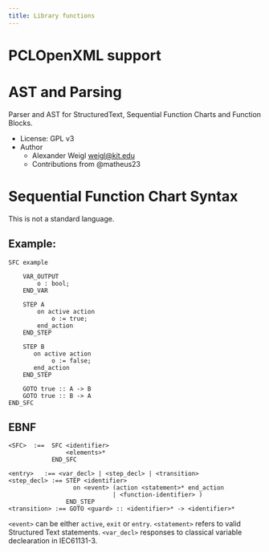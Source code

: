 ```yaml
---
title: Library functions
---
```


# PCLOpenXML support




# AST and Parsing  

Parser and AST for StructuredText, Sequential Function Charts and Function Blocks.


* License: GPL v3
* Author
  * Alexander Weigl <weigl@kit.edu>
  * Contributions from @matheus23


# Sequential Function Chart Syntax

This is not a standard language.


## Example:

```
SFC example

    VAR_OUTPUT
        o : bool;
    END_VAR

    STEP A
        on active action
            o := true;
        end_action
    END_STEP

    STEP B
       on active action
            o := false;
       end_action
    END_STEP

    GOTO true :: A -> B
    GOTO true :: B -> A
END_SFC
```

## EBNF

```
<SFC>  :==  SFC <identifier>
                <elements>*
            END_SFC

<entry>   :== <var_decl> | <step_decl> | <transition>
<step_decl> :== STEP <identifier>
                  on <event> (action <statement>* end_action
                             | <function-identifier> )
                END_STEP
<transition> :== GOTO <guard> :: <identifier>* -> <identifier>*
```

`<event>` can be either `active`, `exit` or `entry`. `<statement>` refers to
valid Structured Text statements. `<var_decl>` responses to classical variable
declearation in IEC61131-3.

 
